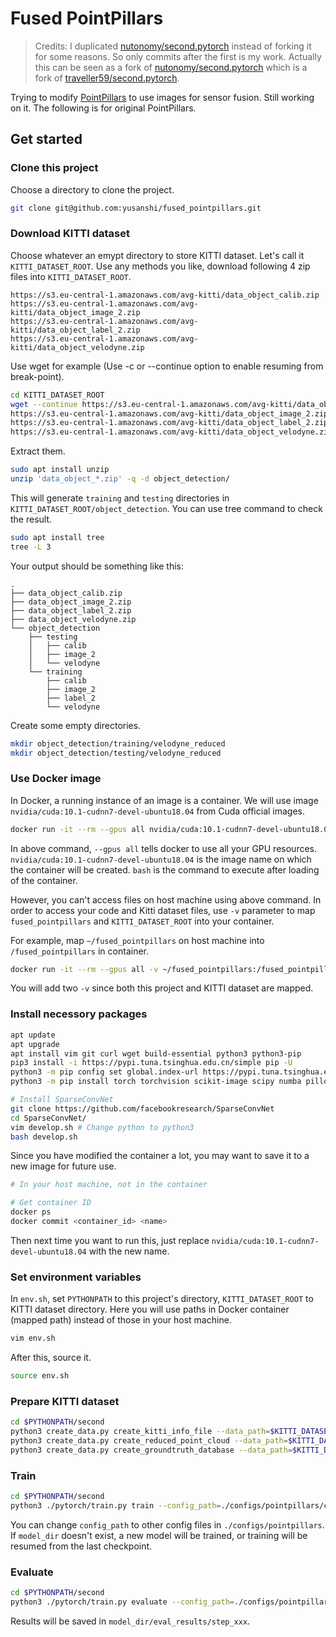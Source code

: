 # Fused PointPillars

> Credits: I duplicated [nutonomy/second.pytorch](https://github.com/nutonomy/second.pytorch) instead of forking it for some reasons. So only commits after the first is my work. Actually this can be seen as a fork of [nutonomy/second.pytorch](https://github.com/nutonomy/second.pytorch) which is a fork of [traveller59/second.pytorch](https://github.com/traveller59/second.pytorch).

Trying to modify [PointPillars](https://arxiv.org/abs/1812.05784) to use images for sensor fusion. Still working on it. The following is for original PointPillars.

## Get started

### Clone this project
Choose a directory to clone the project.
```bash
git clone git@github.com:yusanshi/fused_pointpillars.git
```

### Download KITTI dataset
Choose whatever an emypt directory to store KITTI dataset. Let's call it `KITTI_DATASET_ROOT`. Use any methods you like, download following 4 zip files into `KITTI_DATASET_ROOT`.
```
https://s3.eu-central-1.amazonaws.com/avg-kitti/data_object_calib.zip
https://s3.eu-central-1.amazonaws.com/avg-kitti/data_object_image_2.zip
https://s3.eu-central-1.amazonaws.com/avg-kitti/data_object_label_2.zip
https://s3.eu-central-1.amazonaws.com/avg-kitti/data_object_velodyne.zip
```

Use wget for example (Use -c or --continue option to enable resuming from break-point).
```bash
cd KITTI_DATASET_ROOT
wget --continue https://s3.eu-central-1.amazonaws.com/avg-kitti/data_object_calib.zip \
https://s3.eu-central-1.amazonaws.com/avg-kitti/data_object_image_2.zip \
https://s3.eu-central-1.amazonaws.com/avg-kitti/data_object_label_2.zip \
https://s3.eu-central-1.amazonaws.com/avg-kitti/data_object_velodyne.zip
```

Extract them.
```bash
sudo apt install unzip
unzip 'data_object_*.zip' -q -d object_detection/
```
This will generate `training` and `testing` directories in `KITTI_DATASET_ROOT/object_detection`.
You can use tree command to check the result.
```bash
sudo apt install tree
tree -L 3
```
Your output should be something like this:
```
.
├── data_object_calib.zip
├── data_object_image_2.zip
├── data_object_label_2.zip
├── data_object_velodyne.zip
└── object_detection
    ├── testing
    │   ├── calib
    │   ├── image_2
    │   └── velodyne
    └── training
        ├── calib
        ├── image_2
        ├── label_2
        └── velodyne
```

Create some empty directories.
```bash
mkdir object_detection/training/velodyne_reduced
mkdir object_detection/testing/velodyne_reduced
```

### Use Docker image
In Docker, a running instance of an image is a container. We will use image `nvidia/cuda:10.1-cudnn7-devel-ubuntu18.04` from Cuda official images.
```bash
docker run -it --rm --gpus all nvidia/cuda:10.1-cudnn7-devel-ubuntu18.04 bash
```
In above command, `--gpus all` tells docker to use all your GPU resources. `nvidia/cuda:10.1-cudnn7-devel-ubuntu18.04` is the image name on which the container will be created. `bash` is the command to execute after loading of the container.

However, you can't access files on host machine using above command. In order to access your code and Kitti dataset files, use `-v` parameter to map `fused_pointpillars` and `KITTI_DATASET_ROOT` into your container.

For example, map `~/fused_pointpillars` on host machine into `/fused_pointpillars` in container.
```bash
docker run -it --rm --gpus all -v ~/fused_pointpillars:/fused_pointpillars nvidia/cuda:10.1-cudnn7-devel-ubuntu18.04 bash
```
You will add two `-v` since both this project and KITTI dataset are mapped.

### Install necessory packages
```bash
apt update
apt upgrade
apt install vim git curl wget build-essential python3 python3-pip
pip3 install -i https://pypi.tuna.tsinghua.edu.cn/simple pip -U
python3 -m pip config set global.index-url https://pypi.tuna.tsinghua.edu.cn/simple
python3 -m pip install torch torchvision scikit-image scipy numba pillow matplotlib fire tensorboardX protobuf opencv-python shapely pybind11 --default-timeout=100

# Install SparseConvNet
git clone https://github.com/facebookresearch/SparseConvNet
cd SparseConvNet/
vim develop.sh # Change python to python3
bash develop.sh
```

Since you have modified the container a lot, you may want to save it to a new image for future use. 

```bash
# In your host machine, not in the container

# Get container ID
docker ps
docker commit <container_id> <name>
```

Then next time you want to run this, just replace `nvidia/cuda:10.1-cudnn7-devel-ubuntu18.04` with the new name.

### Set environment variables
In `env.sh`, set `PYTHONPATH` to this project's directory, `KITTI_DATASET_ROOT` to KITTI dataset directory. Here you will use paths in Docker container (mapped path) instead of those in your host machine.
```bash
vim env.sh
```
After this, source it.
```bash
source env.sh
```

### Prepare KITTI dataset
```bash
cd $PYTHONPATH/second
python3 create_data.py create_kitti_info_file --data_path=$KITTI_DATASET_ROOT/object_detection
python3 create_data.py create_reduced_point_cloud --data_path=$KITTI_DATASET_ROOT/object_detection
python3 create_data.py create_groundtruth_database --data_path=$KITTI_DATASET_ROOT/object_detection
```

### Train

```bash
cd $PYTHONPATH/second
python3 ./pytorch/train.py train --config_path=./configs/pointpillars/car/xyres_16.proto --model_dir=./model
```
You can change `config_path` to other config files in `./configs/pointpillars`. If `model_dir` doesn't exist, a new model will be trained, or training will be resumed from the last checkpoint.

### Evaluate

```bash
cd $PYTHONPATH/second
python3 ./pytorch/train.py evaluate --config_path=./configs/pointpillars/car/xyres_16.proto --model_dir=./model
```
Results will be saved in `model_dir/eval_results/step_xxx`.

